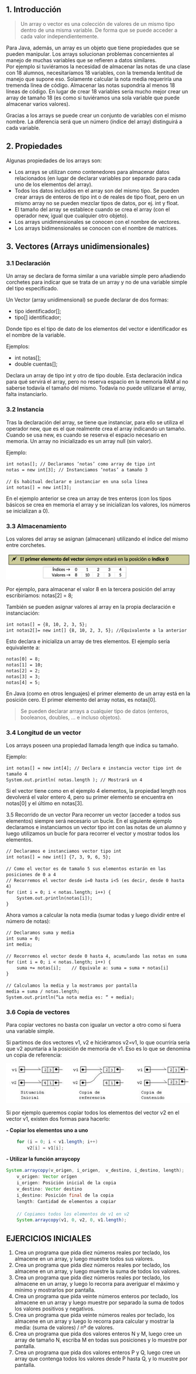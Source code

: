 ## 1. Introducción
> Un array o vector es una colección de valores de un mismo tipo dentro de una misma variable. De forma que se puede acceder a cada valor independientemente. 

Para Java, además, un array es un objeto que tiene propiedades que se pueden manipular.
Los arrays solucionan problemas concernientes al manejo de muchas variables que se refieren a datos similares.  
Por ejemplo si tuviéramos la necesidad de almacenar las notas de una clase con 18 alumnos, necesitaríamos 18 variables, con la tremenda lentitud de manejo que supone eso. Solamente calcular la nota media requeriría una tremenda línea de código. Almacenar las notas supondría al menos 18 líneas de código.
En lugar de crear 18 variables sería mucho mejor crear un array de tamaño 18 (es como si tuviéramos una sola variable que puede almacenar varios valores).

Gracias a los arrays se puede crear un conjunto de variables con el mismo nombre. La diferencia será que un número (índice del array) distinguirá a cada variable.


## 2. Propiedades
Algunas propiedades de los arrays son:
- Los arrays se utilizan como contenedores para almacenar datos relacionados (en lugar de declarar variables por separado para cada uno de los elementos del array).
- Todos los datos incluidos en el array son del mismo tipo. Se pueden crear arrays de enteros de tipo int o de reales de tipo float, pero en un mismo array no se pueden mezclar tipos de datos, por ej. int y  float.
- El tamaño del array se establece cuando se crea el array (con el operador new, igual que cualquier otro objeto).
- Los arrays unidimensionales se conocen con el nombre de vectores.
- Los arrays bidimensionales se conocen con el nombre de matrices.

## 3. Vectores (Arrays unidimensionales)
### 3.1  Declaración
Un array se declara de forma similar a una variable simple pero añadiendo corchetes para indicar que se trata de un array y no de una variable simple del tipo especificado.

Un Vector (array unidimensional) se puede declarar de dos formas:  

- tipo identificador[];  
- tipo[] identificador;

Donde tipo es el tipo de dato de los elementos del vector e identificador es el nombre de la variable.

Ejemplos:
- int notas[];
- double cuentas[];

Declara un array de tipo int y otro de tipo double. Esta declaración indica para qué servirá el array, pero no reserva espacio en la memoria RAM al no saberse todavía el tamaño del mismo. Todavía no puede utilizarse el array, falta instanciarlo.

### 3.2  Instancia
Tras la declaración del array, se tiene que instanciar, para ello se utiliza el operador new, que es el que realmente crea el array indicando un tamaño. Cuando se usa new, es cuando se reserva el espacio necesario en memoria. Un array no inicializado es un array null (sin valor).

Ejemplo:

    int notas[]; // Declaramos ‘notas’ como array de tipo int
	notas = new int[3]; // Instanciamos ‘notas’ a tamaño 3

	// Es habitual declarar e instanciar en una sola línea  
	int notas[] = new int[3];

En el ejemplo anterior se crea un array de tres enteros (con los tipos básicos se crea en memoria el array y se inicializan los valores, los números se inicializan a 0).

### 3.3  Almacenamiento
Los valores del array se asignan (almacenan) utilizando el índice del mismo entre corchetes. 

![6c06124b2cfa166b62f610233ffa6215.png](_resources/6c06124b2cfa166b62f610233ffa6215.png)



Por ejemplo, para almacenar el valor 8 en la tercera posición del array escribiríamos:
	notas[2] = 8;

También se pueden asignar valores al array en la propia declaración e instanciación:

    int notas[] = {8, 10, 2, 3, 5};
	int notas2[]= new int[] {8, 10, 2, 3, 5}; //Equivalente a la anterior

Esto declara e inicializa un array de tres elementos. El ejemplo sería equivalente a:

	notas[0] = 8;
	notas[1] = 10;
	notas[2] = 2;
	notas[3] = 3;
	notas[4] = 5;

En Java (como en otros lenguajes) el primer elemento de un array está en la posición cero. El primer elemento del array notas, es notas[0].

> Se pueden declarar arrays a cualquier tipo de datos (enteros, booleanos, doubles, ... e incluso objetos).

### 3.4  Longitud de un vector
Los arrays poseen una propiedad llamada length que indica su tamaño.

Ejemplo:

	int notas[] = new int[4]; // Declara e instancia vector tipo int de tamaño 4
	System.out.println( notas.length ); // Mostrará un 4

Si el vector tiene como en el ejemplo 4 elementos, la propiedad length nos devolverá el valor entero 4, pero su primer elemento se encuentra en notas[0] y el último en notas[3].

 3.5  Recorrido de un vector
Para recorrer un vector (acceder a todos sus elementos) siempre será necesario un bucle.
En el siguiente ejemplo declaramos e instanciamos un vector tipo int con las notas de un alumno y luego utilizamos un bucle for para recorrer el vector y mostrar todos los elementos.

	// Declaramos e instanciamos vector tipo int
	int notas[] = new int[] {7, 3, 9, 6, 5};

	// Como el vector es de tamaño 5 sus elementos estarán en las posiciones de 0 a 4
	// Recorremos el vector desde i=0 hasta i<5 (es decir, desde 0 hasta 4)
	for (int i = 0; i < notas.length; i++) {
		System.out.println(notas[i]);
	}

Ahora vamos a calcular la nota media (sumar todas y luego dividir entre el número de notas):

	// Declaramos suma y media
	int suma = 0;
	int media;

	// Recorremos el vector desde 0 hasta 4, acumulando las notas en suma
	for (int i = 0; i < notas.length; i++) {
		suma += notas[i];    // Equivale a: suma = suma + notas[i]
	}
	
	// Calculamos la media y la mostramos por pantalla
	media = suma / notas.length;
	System.out.println(“La nota media es: “ + media);


### 3.6  Copia de vectores
Para copiar vectores no basta con igualar un vector a otro como si fuera una variable simple.

Si partimos de dos vectores v1, v2 e hiciéramos v2=v1, lo que ocurriría sería que v2 apuntaría a la posición de memoria de v1. Eso es lo que se denomina un copia de referencia:

![6424318f44f347fddc8203c16937f0ba.png](_resources/6424318f44f347fddc8203c16937f0ba.png)

Si por ejemplo queremos copiar todos los elementos del vector v2 en el vector v1, existen dos formas para hacerlo:

**- Copiar los elementos uno a uno**
```java
	for (i = 0; i < v1.length; i++)
		v2[i] = v1[i];
```

**- Utilizar la función arraycopy**

```java
System.arraycopy(v_origen, i_origen,  v_destino, i_destino, length);
	v_origen: Vector orígen
	i_origen: Posición inicial de la copia
	v_destino: Vector destino
	i_destino: Posición final de la copia
	length: Cantidad de elementos a copiar

	// Copiamos todos los elementos de v1 en v2
	System.arraycopy(v1, 0, v2, 0, v1.length);
```

## EJERCICIOS INICIALES

1. Crea un programa que pida diez números reales por teclado, los almacene en un array, y luego muestre todos sus valores.
2. Crea un programa que pida diez números reales por teclado, los almacene en un array, y luego muestre la suma de todos los valores.
3. Crea un programa que pida diez números reales por teclado, los almacene en un array, y luego lo recorra para averiguar el máximo y mínimo y mostrarlos por pantalla.
4. Crea un programa que pida veinte números enteros por teclado, los almacene en un array y luego muestre por separado la suma de todos los valores positivos y negativos.
5. Crea un programa que pida veinte números reales por teclado, los almacene en un array y luego lo recorra para calcular y mostrar la media: (suma de valores) / nº de valores. 
6. Crea un programa que pida dos valores enteros N y M, luego cree un array de tamaño N, escriba M en todas sus posiciones y lo muestre por pantalla.
7. Crea un programa que pida dos valores enteros P y Q, luego cree un array que contenga todos los valores desde P hasta Q, y lo muestre por pantalla.